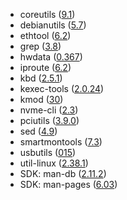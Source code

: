 - coreutils ([9.1](https://git.savannah.gnu.org/cgit/coreutils.git/tree/NEWS?h=v9.1))
- debianutils ([5.7](https://metadata.ftp-master.debian.org/changelogs//main/d/debianutils/debianutils_5.7-0.4_changelog))
- ethtool ([6.2](https://git.kernel.org/pub/scm/network/ethtool/ethtool.git/tree/NEWS?h=v6.2))
- grep ([3.8](http://savannah.gnu.org/forum/forum.php?forum_id=10227))
- hwdata ([0.367](https://github.com/vcrhonek/hwdata/releases/tag/v0.367))
- iproute ([6.2](https://lwn.net/Articles/923952/))
- kbd ([2.5.1](https://github.com/legionus/kbd/releases/tag/v2.5.1))
- kexec-tools ([2.0.24](https://github.com/horms/kexec-tools/releases/tag/v2.0.24))
- kmod ([30](https://lwn.net/Articles/899526/))
- nvme-cli ([2.3](https://github.com/linux-nvme/nvme-cli/releases/tag/v2.3))
- pciutils ([3.9.0](https://github.com/pciutils/pciutils/releases/tag/v3.9.0))
- sed ([4.9](https://lists.gnu.org/archive/html/info-gnu/2022-11/msg00001.html))
- smartmontools ([7.3](https://github.com/smartmontools/smartmontools/releases/tag/RELEASE_7_3))
- usbutils ([015](https://github.com/gregkh/usbutils/blob/79b796f945ea7d5c2b0e2a74f9b8819cb7948680/NEWS))
- util-linux ([2.38.1](https://github.com/util-linux/util-linux/releases/tag/v2.38.1))
- SDK: man-db ([2.11.2](https://gitlab.com/man-db/man-db/-/tags/2.11.2))
- SDK: man-pages ([6.03](https://lore.kernel.org/lkml/d56662b2-538c-7252-9052-8afbf325f843@gmail.com/T/))
